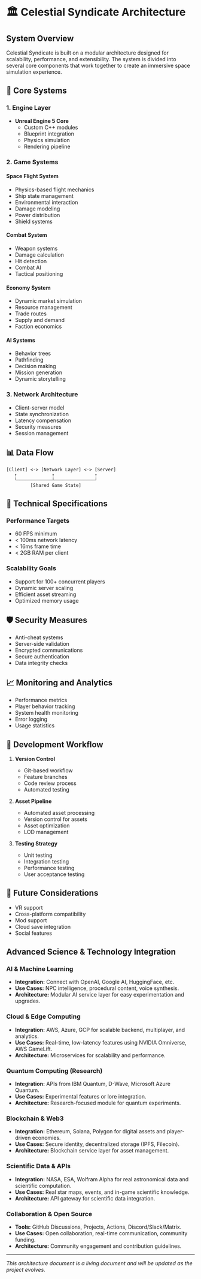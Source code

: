 # 🏛️ Celestial Syndicate Architecture

## System Overview

Celestial Syndicate is built on a modular architecture designed for scalability, performance, and extensibility. The system is divided into several core components that work together to create an immersive space simulation experience.

## 🎯 Core Systems

### 1. Engine Layer
- **Unreal Engine 5 Core**
  - Custom C++ modules
  - Blueprint integration
  - Physics simulation
  - Rendering pipeline

### 2. Game Systems

#### Space Flight System
- Physics-based flight mechanics
- Ship state management
- Environmental interaction
- Damage modeling
- Power distribution
- Shield systems

#### Combat System
- Weapon systems
- Damage calculation
- Hit detection
- Combat AI
- Tactical positioning

#### Economy System
- Dynamic market simulation
- Resource management
- Trade routes
- Supply and demand
- Faction economics

#### AI Systems
- Behavior trees
- Pathfinding
- Decision making
- Mission generation
- Dynamic storytelling

### 3. Network Architecture
- Client-server model
- State synchronization
- Latency compensation
- Security measures
- Session management

## 📊 Data Flow

```
[Client] <-> [Network Layer] <-> [Server]
   ↑             ↑               ↑
   └─────────────┴───────────────┘
         [Shared Game State]
```

## 🔧 Technical Specifications

### Performance Targets
- 60 FPS minimum
- < 100ms network latency
- < 16ms frame time
- < 2GB RAM per client

### Scalability Goals
- Support for 100+ concurrent players
- Dynamic server scaling
- Efficient asset streaming
- Optimized memory usage

## 🛡️ Security Measures

- Anti-cheat systems
- Server-side validation
- Encrypted communications
- Secure authentication
- Data integrity checks

## 📈 Monitoring and Analytics

- Performance metrics
- Player behavior tracking
- System health monitoring
- Error logging
- Usage statistics

## 🔄 Development Workflow

1. **Version Control**
   - Git-based workflow
   - Feature branches
   - Code review process
   - Automated testing

2. **Asset Pipeline**
   - Automated asset processing
   - Version control for assets
   - Asset optimization
   - LOD management

3. **Testing Strategy**
   - Unit testing
   - Integration testing
   - Performance testing
   - User acceptance testing

## 🚀 Future Considerations

- VR support
- Cross-platform compatibility
- Mod support
- Cloud save integration
- Social features

## Advanced Science & Technology Integration

### AI & Machine Learning
- **Integration:** Connect with OpenAI, Google AI, HuggingFace, etc.
- **Use Cases:** NPC intelligence, procedural content, voice synthesis.
- **Architecture:** Modular AI service layer for easy experimentation and upgrades.

### Cloud & Edge Computing
- **Integration:** AWS, Azure, GCP for scalable backend, multiplayer, and analytics.
- **Use Cases:** Real-time, low-latency features using NVIDIA Omniverse, AWS GameLift.
- **Architecture:** Microservices for scalability and performance.

### Quantum Computing (Research)
- **Integration:** APIs from IBM Quantum, D-Wave, Microsoft Azure Quantum.
- **Use Cases:** Experimental features or lore integration.
- **Architecture:** Research-focused module for quantum experiments.

### Blockchain & Web3
- **Integration:** Ethereum, Solana, Polygon for digital assets and player-driven economies.
- **Use Cases:** Secure identity, decentralized storage (IPFS, Filecoin).
- **Architecture:** Blockchain service layer for asset management.

### Scientific Data & APIs
- **Integration:** NASA, ESA, Wolfram Alpha for real astronomical data and scientific computation.
- **Use Cases:** Real star maps, events, and in-game scientific knowledge.
- **Architecture:** API gateway for scientific data integration.

### Collaboration & Open Source
- **Tools:** GitHub Discussions, Projects, Actions, Discord/Slack/Matrix.
- **Use Cases:** Open collaboration, real-time communication, community funding.
- **Architecture:** Community engagement and contribution guidelines.

---

*This architecture document is a living document and will be updated as the project evolves.* 